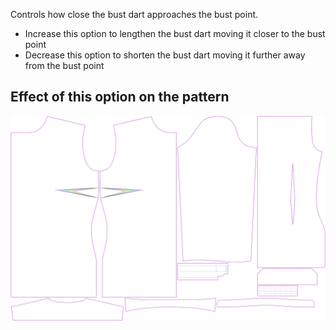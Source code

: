 
Controls how close the bust dart approaches the bust point.

- Increase this option to lengthen the bust dart moving it closer to the bust point
- Decrease this option to shorten the bust dart moving it further away from the bust point


## Effect of this option on the pattern
![This image shows the effect of this option by superimposing several variants that have a different value for this option](simone_bustdartlength_sample.svg "Effect of this option on the pattern")
